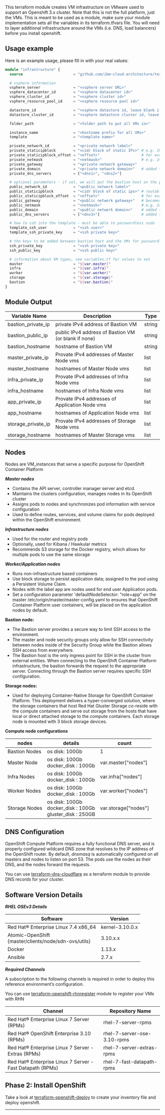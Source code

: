 This terraform module creates VM infrastructure on VMware used to support an Openshift 3.x cluster.  Note that this is not the full platform, just the VMs.  This is meant to be used as a module, make sure your module implementation sets all the variables in its terraform.tfvars file.  You will need to layer additional infrastructure around the VMs (i.e. DNS, load balancers) before you install openshift.

## Usage example

Here is an example usage, please fill in with your real values:

```terraform
module "infrastructure" {
  source                       = "github.com/ibm-cloud-architecture/terraform-openshift3-infra-vmware"

  # vsphere information
  vsphere_server               = "<vsphere server URL>"
  vsphere_datacenter_id        = "<vsphere datacenter id>"
  vsphere_cluster_id           = "<vsphere cluster id>"
  vsphere_resource_pool_id     = "<vsphere resource pool id>"

  datastore_id                 = "<vsphere datastore id, leave blank if setting datastore_cluster_id using storage DRS>"
  datastore_cluster_id         = "<vsphere datastore cluster id, leave blank if setting datastore_id>"

  folder_path                  = "<folder path to put all VMs in>"

  instance_name                = "<hostname prefix for all VMs>"
  template                     = "<template name>"

  private_network_id           = "<private network label>"
  private_staticipblock        = "<cidr block of static IPs>" # e.g. 192.168.0.0/24
  private_staticipblock_offset = "<offset>"                   # for example, set to 0 and the first IP will be 192.168.0.1"
  private_netmask              = "<netmask>"                  # e.g. 24
  private_gateway              = "<private network gateway>"  
  private_domain               = "<private network domain>"   # added to the search suffix list
  private_dns_servers          = ["<dns1>", "<dns2>"]

  # optional parameters - if set, we will put the bastion host on the public network and use the public network IP to configure the other VMs
  public_network_id            = "<public network label>"
  public_staticipblock         = "<cidr block of static ips>" # routable from the terraform VM, e.g. 172.16.0.0/24
  public_staticipblock_offset  = "<offset>"                   # for example, set to 0 and the first IP will be 172.16.0.1
  public_gateway               = "<public network gateway>"   # becomes the default route for the bastion host
  public_netmask               = "<netmask>"                  # e.g. 24
  public_domain                = "<public network domain>"    # added to the search suffix list
  public_dns_servers           = ["<dns3>"]                   # added to nameserver

  # how to ssh into the template - must be able to passwordless sudo
  template_ssh_user            = "<ssh user>"
  template_ssh_private_key     = "<ssh private key>"

  # the keys to be added between bastion host and the VMs for passwordless SSH - best to generate these
  ssh_private_key              = "<ssh private key>"
  ssh_public_key               = "<ssh public key>"

  # information about VM types, see variables.tf for values to set
  master                       = "${var.master}"
  infra                        = "${var.infra}"
  worker                       = "${var.worker}"
  storage                      = "${var.storage}"
  bastion                      = "${var.bastion}"
}
```

## Module Output
|Variable Name|Description|Type
|-------------|-----------|-------------|
|bastion_private_ip|private IPv4 address of Bastion VM|string|
|bastion_public_ip|public IPv4 address of Bastion VM (or blank if none)|string|
|bastion_hostname|hostname of Bastion VM|string|
|master_private_ip|Provate IPv4 addresses of Master Node vms|list|
|master_hostname|hostnames of Master Node vms|list|
|infra_private_ip|Provate IPv4 addresses of Infra Node vms|list|
|infra_hostname|hostnames of Infra Node vms|list|
|app_private_ip|Provate IPv4 addresses of Application Node vms|list|
|app_hostname|hostnames of Application Node vms|list|
|storage_private_ip|Provate IPv4 addresses of Storage Node vms|list|
|storage_hostname|hostnames of Master Storage vms|list|

## Nodes

Nodes are VM_instances that serve a specific purpose for OpenShift Container Platform

***Master nodes***

* Contains the API server, controller manager server and etcd.
* Maintains the clusters configuration, manages nodes in its OpenShift cluster
* Assigns pods to nodes and synchronizes pod information with service configuration
* Used to define routes, services, and volume claims for pods deployed within the OpenShift environment.

***Infrastructure nodes***

* Used for the router and registry pods
* Optionally, used for Kibana / Hawkular metrics
* Recommends S3 storage for the Docker registry, which allows for multiple pods to use the same storage

***Worker/Application nodes***

* Runs non-infrastructure based containers
* Use block storage to persist application data; assigned to the pod using a Persistent Volume Claim.
* Nodes with the label app are nodes used for end user Application pods.
* Set a configuration parameter 'defaultNodeSelector: "role=app" on the master /etc/origin/master/master-config.yaml to ensures that OpenShift Container Platform user containers, will be placed on the application nodes by default.

**Bastion node:**

* The Bastion server provides a secure way to limit SSH access to the environment.
* The master and node security groups only allow for SSH connectivity between nodes inside of the Security Group while the Bastion allows SSH access from everywhere.
* The Bastion host is the only ingress point for SSH in the cluster from external entities. When connecting to the OpenShift Container Platform infrastructure, the bastion forwards the request to the appropriate server. Connecting through the Bastion server requires specific SSH configuration.

**Storage nodes:**

* Used for deploying Container-Native Storage for OpenShift Container Platform. This deployment delivers a hyper-converged solution, where the storage containers that host Red Hat Gluster Storage co-reside with the compute containers and serve out storage from the hosts that have local or direct attached storage to the compute containers. Each storage node is mounted with 3 block storage devices.

**Compute node configurations**

|nodes | details | count |
|------|---------|-------|
| Bastion Nodes | os disk: 100Gb | 1 |
| Master Node  | os disk: 100Gb<br>docker_disk : 100Gb | var.master["nodes"] |
| Infra Nodes | os disk: 100Gb<br>docker_disk : 100Gb | var.infra["nodes"] |
| Worker Nodes | os disk: 100Gb<br>docker_disk : 100Gb | var.worker["nodes"] |
| Storage Nodes | os disk: 100Gb<br>docker_disk : 100Gb<br>gluster_disk : 250GB | var.storage["nodes"] |


## DNS Configuration

OpenShift Compute Platform requires a fully functional DNS server, and is properly configured wildcard DNS zone that resolves to the IP address of the OpenShift router. By default, *dnsmasq* is automatically configured on all masters and nodes to listen on port 53. The pods use the nodes as their DNS, and the nodes forward the requests.

You can use [terraform-dns-cloudflare](https://github.com/ibm-cloud-architecture/terraform-dns-cloudflare) as a terraform module to provide DNS records for your cluster.

## Software Version Details
***RHEL OSEv3 Details***

|Software|Version|
|-------|--------|
|Red Hat® Enterprise Linux 7.4 x86_64| kernel-3.10.0.x|
|Atomic-OpenShift <br>{master/clients/node/sdn-ovs/utils} | 3.10.x.x |
|Docker|1.13.x|
|Ansible|2.7.x|

***Required Channels***

A subscription to the following channels is required in order to deploy this reference environment’s configuration.

You can use [terraform-openshift-rhnregister](https://github.com/ibm-cloud-architecture/terraform-openshift-rhnregister) module to register your VMs with RHN

|Channel|Repository Name| 
 |-------|---------------|
|Red Hat® Enterprise Linux 7 Server (RPMs)|rhel-7-server-rpms|
|Red Hat® OpenShift Enterprise 3.10 (RPMs)|rhel-7-server-ose-3.10-rpms|
|Red Hat® Enterprise Linux 7 Server - Extras (RPMs)|rhel-7-server-extras-rpms|
|Red Hat® Enterprise Linux 7 Server - Fast Datapath (RPMs) |rhel-7-fast-datapath-rpms|


## Phase 2: Install OpenShift

Take a look at [terraform-openshift-deploy](https://github.com/ibm-cloud-architecture/terraform-openshift-deploy) to create your inventory file and deploy openshift.

----
